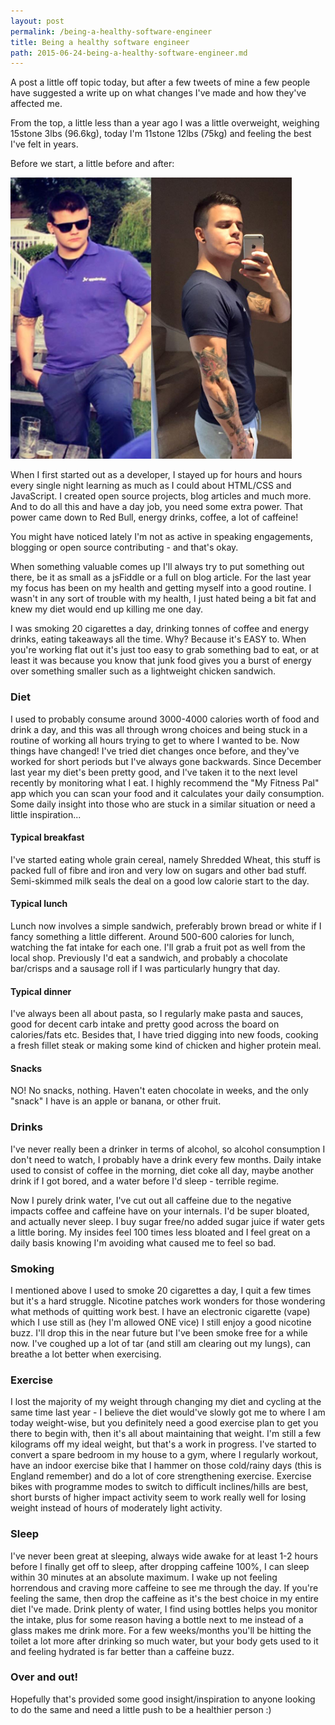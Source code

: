 ```yaml
---
layout: post
permalink: /being-a-healthy-software-engineer
title: Being a healthy software engineer
path: 2015-06-24-being-a-healthy-software-engineer.md
---
```


A post a little off topic today, but after a few tweets of mine a few people have suggested a write up on what changes I've made and how they've affected me.

From the top, a little less than a year ago I was a little overweight, weighing 15stone 3lbs (96.6kg), today I'm 11stone 12lbs (75kg) and feeling the best I've felt in years.

Before we start, a little before and after:

<img src="/img/posts/before-after.jpg" style="width: 450px;">

When I first started out as a developer, I stayed up for hours and hours every single night learning as much as I could about HTML/CSS and JavaScript. I created open source projects, blog articles and much more. And to do all this and have a day job, you need some extra power. That power came down to Red Bull, energy drinks, coffee, a lot of caffeine!

You might have noticed lately I'm not as active in speaking engagements, blogging or open source contributing - and that's okay.

When something valuable comes up I'll always try to put something out there, be it as small as a jsFiddle or a full on blog article. For the last year my focus has been on my health and getting myself into a good routine. I wasn't in any sort of trouble with my health, I just hated being a bit fat and knew my diet would end up killing me one day.

I was smoking 20 cigarettes a day, drinking tonnes of coffee and energy drinks, eating takeaways all the time. Why? Because it's EASY to. When you're working flat out it's just too easy to grab something bad to eat, or at least it was because you know that junk food gives you a burst of energy over something smaller such as a lightweight chicken sandwich.

### Diet
I used to probably consume around 3000-4000 calories worth of food and drink a day, and this was all through wrong choices and being stuck in a routine of working all hours trying to get to where I wanted to be. Now things have changed! I've tried diet changes once before, and they've worked for short periods but I've always gone backwards. Since December last year my diet's been pretty good, and I've taken it to the next level recently by monitoring what I eat. I highly recommend the "My Fitness Pal" app which you can scan your food and it calculates your daily consumption. Some daily insight into those who are stuck in a similar situation or need a little inspiration...

#### Typical breakfast
I've started eating whole grain cereal, namely Shredded Wheat, this stuff is packed full of fibre and iron and very low on sugars and other bad stuff. Semi-skimmed milk seals the deal on a good low calorie start to the day.

#### Typical lunch
Lunch now involves a simple sandwich, preferably brown bread or white if I fancy something a little different. Around 500-600 calories for lunch, watching the fat intake for each one. I'll grab a fruit pot as well from the local shop. Previously I'd eat a sandwich, and probably a chocolate bar/crisps and a sausage roll if I was particularly hungry that day.

#### Typical dinner
I've always been all about pasta, so I regularly make pasta and sauces, good for decent carb intake and pretty good across the board on calories/fats etc. Besides that, I have tried digging into new foods, cooking a fresh fillet steak or making some kind of chicken and higher protein meal.

#### Snacks
NO! No snacks, nothing. Haven't eaten chocolate in weeks, and the only "snack" I have is an apple or banana, or other fruit.

### Drinks
I've never really been a drinker in terms of alcohol, so alcohol consumption I don't need to watch, I probably have a drink every few months. Daily intake used to consist of coffee in the morning, diet coke all day, maybe another drink if I got bored, and a water before I'd sleep - terrible regime.

Now I purely drink water, I've cut out all caffeine due to the negative impacts coffee and caffeine have on your internals. I'd be super bloated, and actually never sleep. I buy sugar free/no added sugar juice if water gets a little boring. My insides feel 100 times less bloated and I feel great on a daily basis knowing I'm avoiding what caused me to feel so bad.

### Smoking
I mentioned above I used to smoke 20 cigarettes a day, I quit a few times but it's a hard struggle. Nicotine patches work wonders for those wondering what methods of quitting work best. I have an electronic cigarette (vape) which I use still as (hey I'm allowed ONE vice) I still enjoy a good nicotine buzz. I'll drop this in the near future but I've been smoke free for a while now. I've coughed up a lot of tar (and still am clearing out my lungs), can breathe a lot better when exercising.

### Exercise
I lost the majority of my weight through changing my diet and cycling at the same time last year - I believe the diet would've slowly got me to where I am today weight-wise, but you definitely need a good exercise plan to get you there to begin with, then it's all about maintaining that weight. I'm still a few kilograms off my ideal weight, but that's a work in progress. I've started to convert a spare bedroom in my house to a gym, where I regularly workout, have an indoor exercise bike that I hammer on those cold/rainy days (this is England remember) and do a lot of core strengthening exercise. Exercise bikes with programme modes to switch to difficult inclines/hills are best, short bursts of higher impact activity seem to work really well for losing weight instead of hours of moderately light activity.

### Sleep
I've never been great at sleeping, always wide awake for at least 1-2 hours before I finally get off to sleep, after dropping caffeine 100%, I can sleep within 30 minutes at an absolute maximum. I wake up not feeling horrendous and craving more caffeine to see me through the day. If you're feeling the same, then drop the caffeine as it's the best choice in my entire diet I've made. Drink plenty of water, I find using bottles helps you monitor the intake, plus for some reason having a bottle next to me instead of a glass makes me drink more. For a few weeks/months you'll be hitting the toilet a lot more after drinking so much water, but your body gets used to it and feeling hydrated is far better than a caffeine buzz.

### Over and out!
Hopefully that's provided some good insight/inspiration to anyone looking to do the same and need a little push to be a healthier person :)
